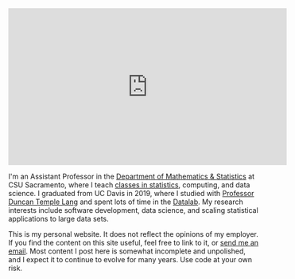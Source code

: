 ---
---

<iframe width="560" height="315" src="https://www.youtube.com/embed/eJooFMxrPMo" frameborder="0" allow="accelerometer; autoplay; encrypted-media; gyroscope; picture-in-picture" allowfullscreen></iframe>

I'm an Assistant Professor in the [Department of Mathematics & Statistics](https://www.csus.edu/college/natural-sciences-mathematics/mathematics-statistics/) at CSU Sacramento, where I teach [classes in statistics](https://catalog.csus.edu/courses-a-z/stat/), computing, and data science.
I graduated from UC Davis in 2019, where I studied with [Professor Duncan Temple Lang](http://www.stat.ucdavis.edu/~duncan/) and spent lots of time in the [Datalab](https://datalab.ucdavis.edu/).
My research interests include software development, data science, and scaling statistical applications to large data sets.

This is my personal website.
It does not reflect the opinions of my employer.
If you find the content on this site useful, feel free to link to it, or [send me an email](mailto:fitzgerald@csus.edu).
Most content I post here is somewhat incomplete and unpolished, and I expect it to continue to evolve for many years.
Use code at your own risk.

